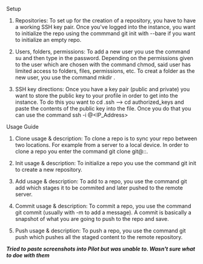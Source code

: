 Setup
1. Repositories: To set up for the creation of a repository, you have to have a working SSH key pair. Once you've logged   into the instance, you want to initialize the repo using the commmand git init with --bare if you want to initialize    an empty repo.

2. Users, folders, permissions: To add a new user you use the command su <username> and then type in the password.         Depending on the permissions given to the user which are chosen with the command chmod, said user has limited access    to folders, files, permissions, etc. To creat a folder as the new user, you use the command mkdir <foldername>.

3. SSH key directions: Once you have a key pair (public and private) you want to store the public key to your profile in   order to get into the instance. To do this you want to cd .ssh --> cd authorized_keys and paste the contents of the     public key into the file. Once you do that you can use the command ssh -i <reponame> <user>@<IP_Address>

Usage Guide
1. Clone usage & description: To clone a repo is to sync your repo between two locations. For example from a server to a   local device. In order to clone a repo you enter the command git clone git@<URL>:<user>:<reponame>.

2. Init usage & description: To initialize a repo you use the command git init to create a new repository.

3. Add usage & description: To add to a repo, you use the command git add <repo> which stages it to be commited and        later pushed to the remote server. 

4. Commit usage & description: To commit a repo, you use the command git commit (usually with -m to add a message). A      commit is basically a snapshot of what you are going to push to the repo and save.

5. Push usage & description: To push a repo, you use the command git push which pushes all the staged content to the       remote repository.

***Tried to paste screenshots into Pilot but was unable to. Wasn't sure what to doe with them***
